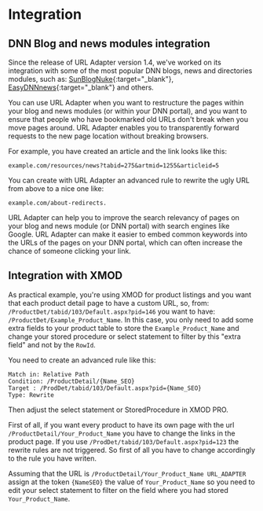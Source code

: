 # Integration

## DNN Blog and news modules integration

Since the release of URL Adapter version 1.4, we've worked on its integration with some of the most popular DNN blogs, news and directories modules, such as: [SunBlogNuke](//www.sunblognuke.com/){:target="_blank"}, [EasyDNNnews](//www.easydnnsolutions.com/Modules/EasyDNNnews/Overview){:target="_blank"} and others.

You can use URL Adapter when you want to restructure the pages within your blog and news modules (or within your DNN portal), and you want to ensure that people who have bookmarked old URLs don't break when you move pages around. URL Adapter enables you to transparently forward requests to the new page location without breaking browsers. 

For example, you have created an article and the link looks like this: 

`example.com/resources/news?tabid=275&artmid=1255&articleid=5`

You can create with URL Adapter an advanced rule to rewrite the ugly URL from above to a nice one like: 

`example.com/about-redirects. `

URL Adapter can help you to improve the search relevancy of pages on your blog and news module (or DNN portal) with search engines like Google. URL Adapter can make it easier to embed common keywords into the URLs of the pages on your DNN portal, which can often increase the chance of someone clicking your link.

## Integration with XMOD

As practical example, you're using XMOD for product listings and you want that each product detail page to have a custom URL, so, from: `/ProductDet/tabid/103/Default.aspx?pid=146` you want to have: `/ProductDet/Example_Product_Name`.
In this case, you only need to add some extra fields to your product table to store the `Example_Product_Name` and change your stored procedure or select statement to filter by this "extra field" and not by the `RowId`. 

You need to create an advanced rule like this:

    Match in: Relative Path 
    Condition: /ProductDetail/{Name_SEO} 
    Target : /ProdDet/tabid/103/Default.aspx?pid={Name_SEO} 
    Type: Rewrite 

Then adjust the select statement or StoredProcedure in XMOD PRO.

First of all, if you want every product to have its own page with the url `/ProductDetail/Your_Product_Name` you have to change the links in the product page. If you use `/ProdDet/tabid/103/Default.aspx?pid=123` the rewrite rules are not triggered. So first of all you have to change accordingly to the rule you have writen. 

Assuming that the URL is `/ProductDetail/Your_Product_Name URL_ADAPTER` assign at the token `{NameSEO}` the value of `Your_Product_Name` so you need to edit your select statement to filter on the field where you had stored `Your_Product_Name`.
